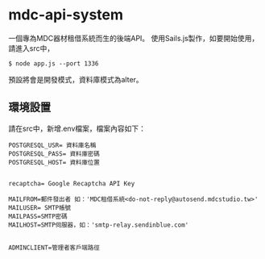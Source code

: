 # mdc-api-system

一個專為MDC器材租借系統而生的後端API。
使用Sails.js製作，如要開始使用，請進入src中，
```console
$ node app.js --port 1336
```
預設將會是開發模式，資料庫模式為alter。

## 環境設置
請在src中，新增.env檔案，檔案內容如下：
```
POSTGRESQL_USR= 資料庫名稱
POSTGRESQL_PASS= 資料庫密碼
POSTGRESQL_HOST= 資料庫位置


recaptcha= Google Recaptcha API Key

MAILFROM=郵件發出者 如：'MDC租借系統<do-not-reply@autosend.mdcstudio.tw>'
MAILUSER= SMTP帳號
MAILPASS=SMTP密碼
MAILHOST=SMTP伺服器，如：'smtp-relay.sendinblue.com'


ADMINCLIENT=管理者客戶端路徑
```
